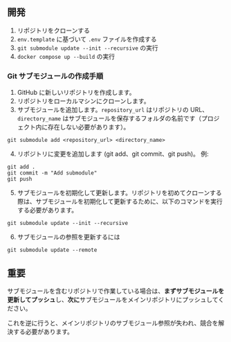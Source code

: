 

## 開発

1. リポジトリをクローンする
2. `env.template` に基づいて `.env` ファイルを作成する 
3. `git submodule update --init --recursive` の実行
4. `docker compose up --build` の実行



### Git サブモジュールの作成手順

1. GitHub に新しいリポジトリを作成します。
2. リポジトリをローカルマシンにクローンします。
3. サブモジュールを追加します。`repository_url` はリポジトリの URL、`directory_name` はサブモジュールを保存するフォルダの名前です（プロジェクト内に存在しない必要があります）。
```
git submodule add <repository_url> <directory_name>
```
4. リポジトリに変更を追加します (git add、git commit、git push)。
例:
```
git add .
git commit -m "Add submodule"
git push
```
5. サブモジュールを初期化して更新します。リポジトリを初めてクローンする際は、サブモジュールを初期化して更新するために、以下のコマンドを実行する必要があります。
```
git submodule update --init --recursive
```
6. サブモジュールの参照を更新するには
```
git submodule update --remote
```

## 重要
サブモジュールを含むリポジトリで作業している場合は、**まずサブモジュールを更新してプッシュ**し、**次に**サブモジュールをメインリポジトリにプッシュしてください。

これを逆に行うと、メインリポジトリのサブモジュール参照が失われ、競合を解決する必要があります。
